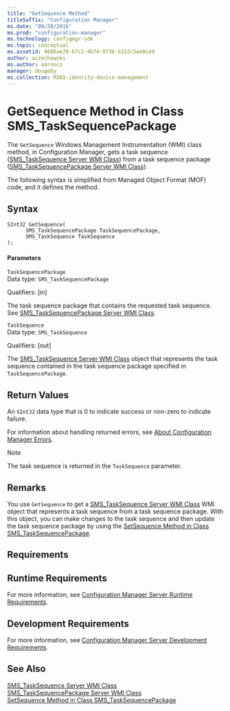 ```yaml
---
title: "GetSequence Method"
titleSuffix: "Configuration Manager"
ms.date: "09/20/2016"
ms.prod: "configuration-manager"
ms.technology: configmgr-sdk
ms.topic: conceptual
ms.assetid: 9606ae78-67c2-4b74-9736-b152c5ee0ce9
author: aczechowski
ms.author: aaroncz
manager: dougeby
ms.collection: M365-identity-device-management
---
```

# GetSequence Method in Class SMS_TaskSequencePackage
The `GetSequence` Windows Management Instrumentation (WMI) class method, in Configuration Manager, gets a task sequence ([SMS_TaskSequence Server WMI Class](../../../develop/reference/osd/sms_tasksequence-server-wmi-class.md)) from a task sequence package ([SMS_TaskSequencePackage Server WMI Class](../../../develop/reference/osd/sms_tasksequencepackage-server-wmi-class.md)).  

 The following syntax is simplified from Managed Object Format (MOF) code, and it defines the method.  

## Syntax  

```  
SInt32 GetSequence(  
      SMS_TaskSequencePackage TaskSequencePackage,  
      SMS_TaskSequence TaskSequence  
);  
```  

#### Parameters  
 `TaskSequencePackage`  
 Data type: `SMS_TaskSequencePackage`  

 Qualifiers: [in]  

 The task sequence package that contains the requested task sequence. See [SMS_TaskSequencePackage Server WMI Class](../../../develop/reference/osd/sms_tasksequencepackage-server-wmi-class.md).  

 `TaskSequence`  
 Data type: `SMS_TaskSequence`  

 Qualifiers: [out]  

 The [SMS_TaskSequence Server WMI Class](../../../develop/reference/osd/sms_tasksequence-server-wmi-class.md) object that represents the task sequence contained in the task sequence package specified in `TaskSequencePackage`.  

## Return Values  
 An `SInt32` data type that is 0 to indicate success or non-zero to indicate failure.  

 For information about handling returned errors, see [About Configuration Manager Errors](../../../develop/core/understand/about-configuration-manager-errors.md).  

> [!NOTE]
>  The task sequence is returned in the `TaskSequence` parameter.  

## Remarks  
 You use `GetSequence` to get a [SMS_TaskSequence Server WMI Class](../../../develop/reference/osd/sms_tasksequence-server-wmi-class.md) WMI object that represents a task sequence from a task sequence package. With this object, you can make changes to the task sequence and then update the task sequence package by using the [SetSequence Method in Class SMS_TaskSequencePackage](../../../develop/reference/osd/setsequence-method-in-class-sms_tasksequencepackage.md).  

## Requirements  

## Runtime Requirements  
 For more information, see [Configuration Manager Server Runtime Requirements](../../../develop/core/reqs/server-runtime-requirements.md).  

## Development Requirements  
 For more information, see [Configuration Manager Server Development Requirements](../../../develop/core/reqs/server-development-requirements.md).  

## See Also  
 [SMS_TaskSequence Server WMI Class](../../../develop/reference/osd/sms_tasksequence-server-wmi-class.md)   
 [SMS_TaskSequencePackage Server WMI Class](../../../develop/reference/osd/sms_tasksequencepackage-server-wmi-class.md)   
 [SetSequence Method in Class SMS_TaskSequencePackage](../../../develop/reference/osd/setsequence-method-in-class-sms_tasksequencepackage.md)
